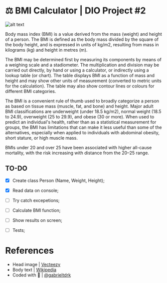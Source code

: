 # ⚖️ BMI Calculator | DIO Project #2


![alt text](https://static.vecteezy.com/system/resources/previews/016/828/833/original/bmi-classification-chart-measurement-woman-colorful-infographic-with-ruler-female-body-mass-index-scale-collection-from-underweight-to-overweight-fit-person-different-weight-level-eps-vector.jpg)

Body mass index (BMI) is a value derived from the mass (weight) and height of a person. The BMI is defined as the body mass divided by the square of the body height, and is expressed in units of kg/m2, resulting from mass in kilograms (kg) and height in metres (m).

The BMI may be determined first by measuring its components by means of a weighing scale and a stadiometer. The multiplication and division may be carried out directly, by hand or using a calculator, or indirectly using a lookup table (or chart). The table displays BMI as a function of mass and height and may show other units of measurement (converted to metric units for the calculation). The table may also show contour lines or colours for different BMI categories.

The BMI is a convenient rule of thumb used to broadly categorize a person as based on tissue mass (muscle, fat, and bone) and height. Major adult BMI classifications are underweight (under 18.5 kg/m2), normal weight (18.5 to 24.9), overweight (25 to 29.9), and obese (30 or more). When used to predict an individual's health, rather than as a statistical measurement for groups, the BMI has limitations that can make it less useful than some of the alternatives, especially when applied to individuals with abdominal obesity, short stature, or high muscle mass.

BMIs under 20 and over 25 have been associated with higher all-cause mortality, with the risk increasing with distance from the 20–25 range.

## TO-DO
- [x]  Create class Person (Name, Weight, Height);
- [x]  Read data on console;
- [ ]  Try catch excepetions;
- [ ]  Calculate BMI function;
- [ ]  Show results on screen;
- [ ]  Tests;


# References
- Head image | [Vecteezy](https://www.vecteezy.com/)
- Body text | [Wikipedia](https://en.wikipedia.org/wiki/Body_mass_index)
- Coded with 💙 | [@gabrieltdrk](https://github.com/gabrieltdrk)